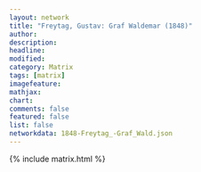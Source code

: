 ```yaml
---
layout: network
title: "Freytag, Gustav: Graf Waldemar (1848)"
author:
description:
headline:
modified:
category: Matrix
tags: [matrix]
imagefeature: 
mathjax: 
chart: 
comments: false
featured: false
list: false
networkdata: 1848-Freytag_-Graf_Wald.json
---
```

{% include matrix.html %}
